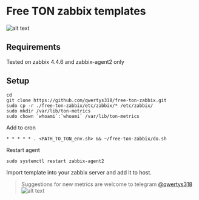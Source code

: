 # Free TON zabbix templates

![alt text](https://github.com/qwertys318/free-ton-zabbix/blob/master/demo.jpg?raw=true)

## Requirements
Tested on zabbix 4.4.6 and zabbix-agent2 only

## Setup
```
cd
git clone https://github.com/qwertys318/free-ton-zabbix.git
sudo cp -r ./free-ton-zabbix/etc/zabbix/* /etc/zabbix/
sudo mkdir /var/lib/ton-metrics
sudo chown `whoami`:`whoami` /var/lib/ton-metrics
```

Add to cron
```
* * * * * . <PATH_TO_TON_env.sh> && ~/free-ton-zabbix/do.sh
```

Restart agent
```
sudo systemctl restart zabbix-agent2
```

Import template into your zabbix server and add it to host.


>Suggestions for new metrics are welcome to telegram [@qwertys318](https://t.me/qwertys318)
![alt text](https://mc.yandex.ru/watch/62928964?raw=true)
